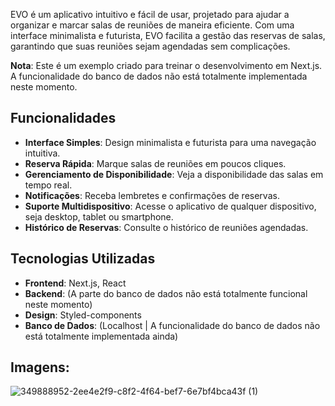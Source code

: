 EVO é um aplicativo intuitivo e fácil de usar, projetado para ajudar a organizar e marcar salas de reuniões de maneira eficiente. Com uma interface minimalista e futurista, EVO facilita a gestão das reservas de salas, garantindo que suas reuniões sejam agendadas sem complicações.

**Nota**: Este é um exemplo criado para treinar o desenvolvimento em Next.js. A funcionalidade do banco de dados não está totalmente implementada neste momento.

## Funcionalidades

- **Interface Simples**: Design minimalista e futurista para uma navegação intuitiva.
- **Reserva Rápida**: Marque salas de reuniões em poucos cliques.
- **Gerenciamento de Disponibilidade**: Veja a disponibilidade das salas em tempo real.
- **Notificações**: Receba lembretes e confirmações de reservas.
- **Suporte Multidispositivo**: Acesse o aplicativo de qualquer dispositivo, seja desktop, tablet ou smartphone.
- **Histórico de Reservas**: Consulte o histórico de reuniões agendadas.

## Tecnologias Utilizadas

- **Frontend**: Next.js, React
- **Backend**: (A parte do banco de dados não está totalmente funcional neste momento)
- **Design**: Styled-components
- **Banco de Dados**: (Localhost | A funcionalidade do banco de dados não está totalmente implementada ainda)

## Imagens:
![349888952-2ee4e2f9-c8f2-4f64-bef7-6e7bf4bca43f (1)](https://github.com/user-attachments/assets/37d060d6-6fe6-4790-b814-0d24ecf43429)

